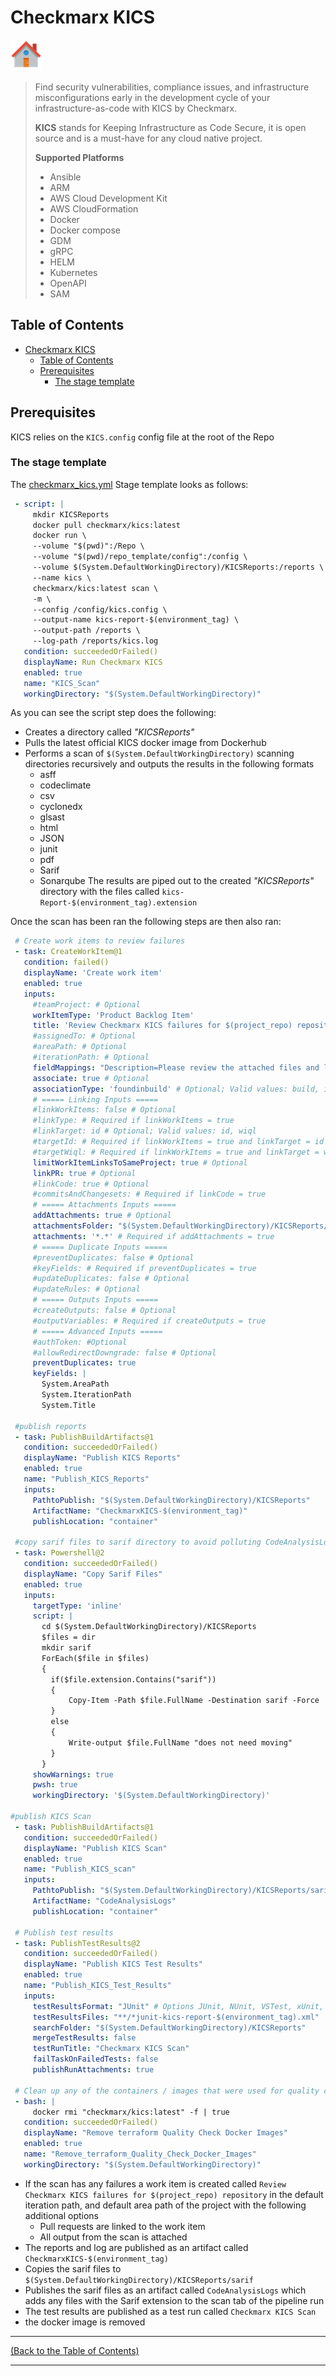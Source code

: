 <!-- Checkmarx KICS -->
# Checkmarx KICS #

[![Home][Home_Image]][Code Quality]

> Find security vulnerabilities, compliance issues, and infrastructure misconfigurations early in the development cycle of your infrastructure-as-code with KICS by Checkmarx.
>
> **KICS** stands for Keeping Infrastructure as Code Secure, it is open source and is a must-have for any cloud native project.
>
> **Supported Platforms**
>
> * Ansible
> * ARM
> * AWS Cloud Development Kit
> * AWS CloudFormation
> * Docker
> * Docker compose
> * GDM
> * gRPC
> * HELM
> * Kubernetes
> * OpenAPI
> * SAM

<!-- TABLE OF CONTENTS -->
## Table of Contents ##

* [Checkmarx KICS](#checkmarx-kics)
  * [Table of Contents](#table-of-contents)
  * [Prerequisites](#prerequisites)
    * [The stage template](#the-stage-template)

## Prerequisites ##

KICS relies on the `KICS.config` config file at the root of the Repo

### The stage template ###

The [checkmarx_kics.yml] Stage template looks as follows:

 ```yaml
  - script: |
      mkdir KICSReports
      docker pull checkmarx/kics:latest
      docker run \
      --volume "$(pwd)":/Repo \
      --volume "$(pwd)/repo_template/config":/config \
      --volume $(System.DefaultWorkingDirectory)/KICSReports:/reports \
      --name kics \
      checkmarx/kics:latest scan \
      -m \
      --config /config/kics.config \
      --output-name kics-report-$(environment_tag) \
      --output-path /reports \
      --log-path /reports/kics.log
    condition: succeededOrFailed()
    displayName: Run Checkmarx KICS
    enabled: true
    name: "KICS_Scan"
    workingDirectory: "$(System.DefaultWorkingDirectory)"
  ```

As you can see the script step does the following:

* Creates a directory called *"KICSReports"*
* Pulls the latest official KICS docker image from Dockerhub
* Performs a scan of `$(System.DefaultWorkingDirectory)` scanning directories recursively and outputs the results in the following formats
  * asff
  * codeclimate
  * csv
  * cyclonedx
  * glsast
  * html
  * JSON
  * junit
  * pdf
  * Sarif
  * Sonarqube
The results are piped out to the created *"KICSReports"* directory with the files called `kics-Report-$(environment_tag).extension`

Once the scan has been ran the following steps are then also ran:

 ```yaml
  # Create work items to review failures
  - task: CreateWorkItem@1
    condition: failed()
    displayName: 'Create work item'
    enabled: true
    inputs:
      #teamProject: # Optional
      workItemType: 'Product Backlog Item'
      title: 'Review Checkmarx KICS failures for $(project_repo) repository'
      #assignedTo: # Optional
      #areaPath: # Optional
      #iterationPath: # Optional
      fieldMappings: "Description=Please review the attached files and linked build" # Optional; Required if your process defines additional required work item fields
      associate: true # Optional
      associationType: 'foundinbuild' # Optional; Valid values: build, integratedInBuild, foundInBuild
      # ===== Linking Inputs =====
      #linkWorkItems: false # Optional
      #linkType: # Required if linkWorkItems = true
      #linkTarget: id # Optional; Valid values: id, wiql
      #targetId: # Required if linkWorkItems = true and linkTarget = id
      #targetWiql: # Required if linkWorkItems = true and linkTarget = wiql
      limitWorkItemLinksToSameProject: true # Optional
      linkPR: true # Optional
      #linkCode: true # Optional
      #commitsAndChangesets: # Required if linkCode = true
      # ===== Attachments Inputs =====
      addAttachments: true # Optional
      attachmentsFolder: "$(System.DefaultWorkingDirectory)/KICSReports/" # Optional
      attachments: '*.*' # Required if addAttachments = true
      # ===== Duplicate Inputs =====
      #preventDuplicates: false # Optional
      #keyFields: # Required if preventDuplicates = true
      #updateDuplicates: false # Optional
      #updateRules: # Optional
      # ===== Outputs Inputs =====
      #createOutputs: false # Optional
      #outputVariables: # Required if createOutputs = true
      # ===== Advanced Inputs =====
      #authToken: #Optional
      #allowRedirectDowngrade: false # Optional
      preventDuplicates: true
      keyFields: |
        System.AreaPath
        System.IterationPath
        System.Title   

  #publish reports
  - task: PublishBuildArtifacts@1
    condition: succeededOrFailed()
    displayName: "Publish KICS Reports"
    enabled: true
    name: "Publish_KICS_Reports"
    inputs:
      PathtoPublish: "$(System.DefaultWorkingDirectory)/KICSReports"
      ArtifactName: "CheckmarxKICS-$(environment_tag)"
      publishLocation: "container"

  #copy sarif files to sarif directory to avoid polluting CodeAnalysisLogs
  - task: Powershell@2
    condition: succeededOrFailed()
    displayName: "Copy Sarif Files"
    enabled: true
    inputs:
      targetType: 'inline'
      script: |
        cd $(System.DefaultWorkingDirectory)/KICSReports
        $files = dir
        mkdir sarif
        ForEach($file in $files)
        {
          if($file.extension.Contains("sarif"))
          {
              Copy-Item -Path $file.FullName -Destination sarif -Force
          }
          else
          {
              Write-output $file.FullName "does not need moving"
          }      
        }
      showWarnings: true
      pwsh: true
      workingDirectory: '$(System.DefaultWorkingDirectory)'

 #publish KICS Scan
  - task: PublishBuildArtifacts@1
    condition: succeededOrFailed()
    displayName: "Publish KICS Scan"
    enabled: true
    name: "Publish_KICS_scan"
    inputs:
      PathtoPublish: "$(System.DefaultWorkingDirectory)/KICSReports/sarif"
      ArtifactName: "CodeAnalysisLogs"
      publishLocation: "container"

  # Publish test results
  - task: PublishTestResults@2
    condition: succeededOrFailed()
    displayName: "Publish KICS Test Results"
    enabled: true
    name: "Publish_KICS_Test_Results"
    inputs:
      testResultsFormat: "JUnit" # Options JUnit, NUnit, VSTest, xUnit, cTest
      testResultsFiles: "**/*junit-kics-report-$(environment_tag).xml"
      searchFolder: "$(System.DefaultWorkingDirectory)/KICSReports"
      mergeTestResults: false
      testRunTitle: "Checkmarx KICS Scan"
      failTaskOnFailedTests: false
      publishRunAttachments: true

  # Clean up any of the containers / images that were used for quality checks
  - bash: |
      docker rmi "checkmarx/kics:latest" -f | true
    condition: succeededOrFailed()
    displayName: "Remove terraform Quality Check Docker Images"
    enabled: true
    name: "Remove_terraform_Quality_Check_Docker_Images"
    workingDirectory: "$(System.DefaultWorkingDirectory)"

  ```

* If the scan has any failures a work item is created called `Review Checkmarx KICS failures for $(project_repo) repository` in the default iteration path, and default area path of the project with the following additional options
  * Pull requests are linked to the work item
  * All output from the scan is attached
* The reports and log are published as an artifact called `CheckmarxKICS-$(environment_tag)`
* Copies the sarif files to `$(System.DefaultWorkingDirectory)/KICSReports/sarif`
* Publishes the sarif files as an artifact called `CodeAnalysisLogs` which adds any files with the Sarif extension to the scan tab of the pipeline run
* The test results are published as a test run called `Checkmarx KICS Scan`
* the docker image is removed

---
<!-- Readme Navigation -->
[(Back to the Table of Contents)](#table-of-contents)

---

<!-- MARKDOWN LINKS & IMAGES -->
<!-- https://www.markdownguide.org/basic-syntax/#reference-style-links -->

<!-- Azure Devops Links -->

<!-- BADGES AND SHIELDS -->
[contributors-shield]: https://img.shields.io/github/contributors/othneildrew/Best-README-Template.svg?style=for-the-badge
[forks-shield]: https://img.shields.io/github/forks/othneildrew/Best-README-Template.svg?style=for-the-badge
[issues-shield]: https://img.shields.io/github/issues/othneildrew/Best-README-Template.svg?style=for-the-badge
[license-shield]: https://img.shields.io/github/license/othneildrew/Best-README-Template.svg?style=for-the-badge
[linkedin-shield]: https://img.shields.io/badge/-LinkedIn-black.svg?style=for-the-badge&logo=linkedin&colorB=555
[stars-shield]: https://img.shields.io/github/stars/othneildrew/Best-README-Template.svg?style=for-the-badge

<!-- GITHUB LINKS -->
[contributors-url]: https://github.com/othneildrew/Best-README-Template/graphs/contributors
[forks-url]: https://github.com/othneildrew/Best-README-Template/network/members
[issues-url]: https://github.com/othneildrew/Best-README-Template/issues
[license-url]: https://github.com/othneildrew/Best-README-Template/blob/master/LICENSE.md
[linkedin-url]: https://linkedin.com/in/othneildrew
[stars-url]: https://github.com/othneildrew/Best-README-Template/stargazers

<!-- IMAGES AND ICONS -->
[Home_Image]: ./repo_template-images/home.png
[logo-image]: ./repo_template-images/logo.png
[pipeline-screenshot]: ./repo_template-images/pipeline-screenshot.png
[product-screenshot]: ./repo_template-images/screenshot.png
[teams-icon]: ./repo_template-images/teams.png

<!-- MARKDOWN DOCUMENT LINKS -->
[Blank Readme]: ./BLANK_README.md
[Code Quality]: ./docs/code_quality.md
[Bridgecrew_Checkov]: ./docs/code_quality/bridgecrew_checkov.md
[Checkmarx_KICS]: ./docs/code_quality/checkmarx_kics.md
[GitHub_Super_Linter]: ./docs/code_quality/github_super_linter.md
[Infracost]: ./docs/code_quality/Infracost.md
[License]: ./license.md
[Megalinter]: ./docs/code_quality/megalinter.md
[Mend_Bolt]: ./docs/code_quality/mend_bolt.md
[OWASP]: ./docs/code_quality/owasp.md
[Readme]: ./README.md
[Sonar_Cloud]: ./docs/code_quality/sonar_cloud.md
[Template_updater]: ./docs/code_quality/template_updater.md
[terraform_Compliance]: ./docs/code_quality/terraform_compliance.md
[Terrascan]: ./docs/code_quality/terrascan.md
[TFLint]: ./docs/code_quality/tflint.md
[TFSec]: ./docs/code_quality/tfsec.md
[Usage_Guide.md]: ./docs/usage_guide.md

<!-- CODE QUALITY TEMPLATE LINKS -->
[Checkmarx_KICS.yml]: /repo_template/build/pipelines/repo_template/build/pipelines/code_quality_templates/checkmarx_kics.yml
[Checkov.yml]: /repo_template/build/pipelines/repo_template/build/pipelines/code_quality_templates/checkov.yml
[Checkov_baseline_creator.yml]: /repo_template/build/pipelines/repo_template/build/pipelines/code_quality_templates/checkov_baseline_creator.yml
[GitHub_Super_Linter.yml]: /repo_template/build/pipelines/repo_template/build/pipelines/code_quality_templates/github_super_linter.yml
[Infracost.yml]: /repo_template/build/pipelines/repo_template/build/pipelines/code_quality_templates/Infracost.yml
[Mega_Linter.yml]: /repo_template/build/pipelines/repo_template/build/pipelines/code_quality_templates/mega_linter.yml
[OWASP.yml]: /repo_template/build/pipelines/repo_template/build/pipelines/code_quality_templates/owasp.yml
[TFComplianceCheck.yml]: /repo_template/build/pipelines/repo_template/build/pipelines/code_quality_templates/tfcompliancecheck.yml
[template_updater.yml]: /repo_template/build/pipelines/repo_template/build/pipelines/code_quality_templates/template_updater.yml
[Terrascan.yml]: /repo_template/build/pipelines/repo_template/build/pipelines/code_quality_templates/terrascan.yml
[TFLint.yml]: /repo_template/build/pipelines/repo_template/build/pipelines/code_quality_templates/tflint.yml
[TFSec.yml]: /repo_template/build/pipelines/repo_template/build/pipelines/code_quality_templates/tfsec.yml

<!-- IAC TEMPLATE LINKS-->
[terraform_apply.yml]: /repo_template/build/pipelines/repo_template/build/pipelines/iac_templates/terraform_apply.yml
[terraform_plan.yml]: /repo_template/build/pipelines/repo_template/build/pipelines/iac_templates/terraform_plan.yml
[variables.yml]: /repo_template/build/pipelines/repo_template/build/pipelines/iac_templates/variables.yml

<!-- PIPELINE LINKS -->
[infrastructure.yml]: /repo_template/build/pipelines/infrastructure.yml
[code_quality.yml]: /repo_template/build/pipelines/code_quality.yml

<!-- GitHub stuff-->
<!--
***
*** this is all the github stuff that currently isn't relevant to BCA 
***
-->

<!--
*** Thanks for checking out the Best-README-Template. If you have a suggestion
*** that would make this better, please fork the Repo and create a pull request
*** or simply open an issue with the tag "enhancement".
*** Don't forget to give the project a star!
*** Thanks again! Now go create something AMAZING! :D
-->

<!-- PROJECT SHIELDS -->
<!--
*** I'm using markdown "reference style" links for readability.
*** Reference links are enclosed in brackets [ ] instead of parentheses ( ).
*** See the bottom of this document for the declaration of the reference variables
*** for contributors-url, forks-url, etc. This is an optional, concise syntax you may use.
*** https://www.markdownguide.org/basic-syntax/#reference-style-links
-->
<!--
[![Contributors][contributors-shield]][contributors-url]
[![Forks][forks-shield]][forks-url]
[![Stargazers][stars-shield]][stars-url]
[![Issues][issues-shield]][issues-url]
[![MIT License][license-shield]][license-url]
[![LinkedIn][linkedin-shield]][linkedin-url]
-->
